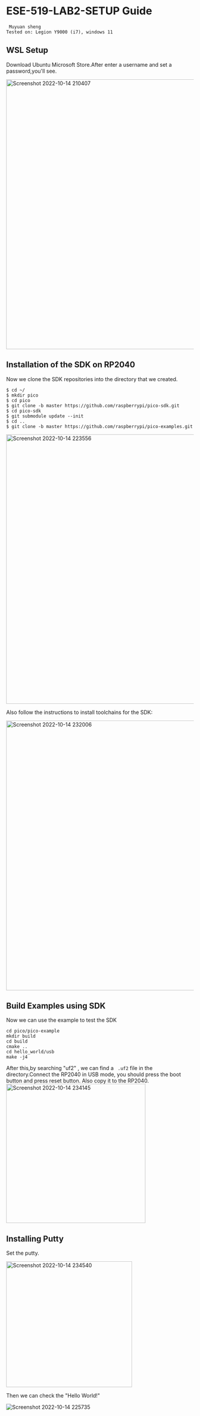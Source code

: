 # ESE-519-LAB2-SETUP Guide
```   
 Muyuan sheng
Tested on: Legion Y9000 (i7), windows 11    
```  
## WSL Setup
Download Ubuntu Microsoft Store.After enter a username and set a password,you'll see.

<img width="725" alt="Screenshot 2022-10-14 210407" src="https://user-images.githubusercontent.com/96441697/195964891-5e7b6d30-fdbc-42bc-be53-63555dcb5e6d.png">

## Installation of the SDK on RP2040
Now we clone the SDK repositories into the directory that we created.



``` 
$ cd ~/    
$ mkdir pico  
$ cd pico  
$ git clone -b master https://github.com/raspberrypi/pico-sdk.git   
$ cd pico-sdk   
$ git submodule update --init   
$ cd ..   
$ git clone -b master https://github.com/raspberrypi/pico-examples.git   
```
  
<img width="724" alt="Screenshot 2022-10-14 223556" src="https://user-images.githubusercontent.com/96441697/195965108-ed91ba73-95bf-47a2-afb6-62346d00ddff.png">

Also follow the instructions to install toolchains for the SDK:

<img width="725" alt="Screenshot 2022-10-14 232006" src="https://user-images.githubusercontent.com/96441697/195966738-1565c622-2e3d-429d-a3cd-70af5c1cd25a.png">

## Build Examples using SDK
Now we can use the example to test the SDK
```
cd pico/pico-example
mkdir build
cd build  
cmake ..  
cd hello_world/usb  
make -j4  
``` 
After this,by searching "uf2" , we can find a ``` .uf2```  file in the directory.Connect the RP2040 in USB mode, you should press the boot button and  press reset button. Also copy it to the RP2040.  
<img width="374" alt="Screenshot 2022-10-14 234145" src="https://user-images.githubusercontent.com/96441697/195967389-2ba8803d-a769-4d6a-bdb3-0672868ea841.png"> 


## Installing Putty  
Set the putty.    

<img width="338" alt="Screenshot 2022-10-14 234540" src="https://user-images.githubusercontent.com/96441697/195967445-386e3ca1-14ab-4863-bf9e-bd08fd7bd6c0.png">

Then we can check the "Hello World!"    

![Screenshot 2022-10-14 225735](https://user-images.githubusercontent.com/96441697/195967541-ccfbc1a5-e881-4114-bebd-a2ccbfe78fbd.png)

